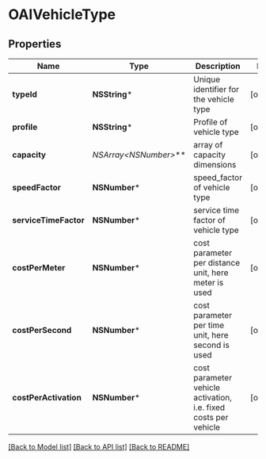 # OAIVehicleType

## Properties
Name | Type | Description | Notes
------------ | ------------- | ------------- | -------------
**typeId** | **NSString*** | Unique identifier for the vehicle type | [optional] 
**profile** | **NSString*** | Profile of vehicle type | [optional] 
**capacity** | **NSArray&lt;NSNumber*&gt;*** | array of capacity dimensions | [optional] 
**speedFactor** | **NSNumber*** | speed_factor of vehicle type | [optional] 
**serviceTimeFactor** | **NSNumber*** | service time factor of vehicle type | [optional] 
**costPerMeter** | **NSNumber*** | cost parameter per distance unit, here meter is used | [optional] 
**costPerSecond** | **NSNumber*** | cost parameter per time unit, here second is used | [optional] 
**costPerActivation** | **NSNumber*** | cost parameter vehicle activation, i.e. fixed costs per vehicle | [optional] 

[[Back to Model list]](../README.md#documentation-for-models) [[Back to API list]](../README.md#documentation-for-api-endpoints) [[Back to README]](../README.md)


